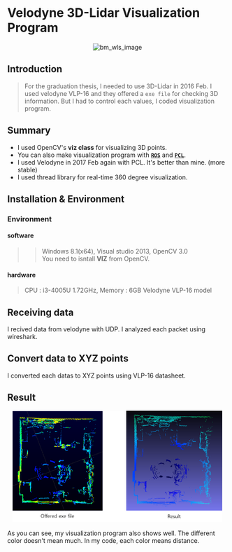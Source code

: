 # Velodyne 3D-Lidar Visualization Program


<p align="center">
    <img src="images/velodyne.gif" width="400" alt="bm_wls_image" /><br>
</p>
  
  
## Introduction  
  
  
>For the graduation thesis, I needed to use 3D-Lidar in 2016 Feb. I used velodyne VLP-16 and they offered a `exe file` for checking 3D information. But I had to control each values, I coded visualization program.  


## Summary  
  
  
* I used OpenCV's **viz class** for visualizing 3D points. 
* You can also make visualization program with [**`ROS`**](http://wiki.ros.org/velodyne) and [**`PCL`**](http://pointclouds.org/documentation/tutorials/hdl_grabber.php).
* I used Velodyne in 2017 Feb again with PCL. It's better than mine. (more stable)
* I used thread library for real-time 360 degree visualization.


## Installation & Environment  
  
  
### Environment  
  
#### software  
  
>>Windows 8.1(x64), Visual studio 2013, OpenCV 3.0    
You need to isntall **VIZ** from OpenCV.
 
#### hardware  
  
>CPU : i3-4005U 1.72GHz, Memory : 6GB
Velodyne VLP-16 model


## Receiving data

I recived data from velodyne with UDP. I analyzed each packet using wireshark.  

## Convert data to XYZ points

I converted each datas to XYZ points using VLP-16 datasheet.

## Result

<p align="center">
    <img src="images/visualization.png" width="480" alt="visualization_Result" /><br>
</p>

As you can see, my visualization program also shows well. The different color doesn't mean much. In my code, each color means distance.